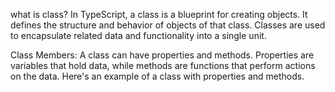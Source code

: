 what is class?
In TypeScript, a class is a blueprint for creating objects. It defines the structure and behavior of objects of that class. Classes are used to encapsulate related data and functionality into a single unit.

Class Members:
A class can have properties and methods. Properties are variables that hold data, while methods are functions that perform actions on the data. Here's an example of a class with properties and methods.
